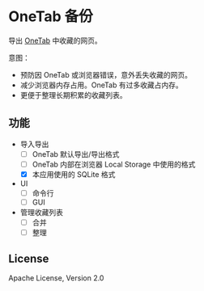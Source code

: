 # OneTab 备份
导出 [OneTab](http://www.one-tab.com/) 中收藏的网页。

意图：
* 预防因 OneTab 或浏览器错误，意外丢失收藏的网页。
* 减少浏览器内存占用。OneTab 有过多收藏占内存。
* 更便于整理长期积累的收藏列表。

## 功能

- 导入导出
  - [ ] OneTab 默认导出/导出格式
  - [ ] OneTab 内部在浏览器 Local Storage 中使用的格式
  - [x] 本应用使用的 SQLite 格式
- UI
  - [ ] 命令行
  - [ ] GUI
- 管理收藏列表
  - [ ] 合并
  - [ ] 整理

## License
Apache License, Version 2.0
